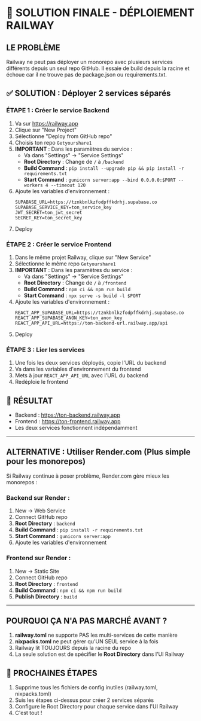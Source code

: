 # 🚀 SOLUTION FINALE - DÉPLOIEMENT RAILWAY

## LE PROBLÈME
Railway ne peut pas déployer un monorepo avec plusieurs services différents depuis un seul repo GitHub.
Il essaie de build depuis la racine et échoue car il ne trouve pas de package.json ou requirements.txt.

## ✅ SOLUTION : Déployer 2 services séparés

### ÉTAPE 1 : Créer le service Backend

1. Va sur https://railway.app
2. Clique sur "New Project"
3. Sélectionne "Deploy from GitHub repo"
4. Choisis ton repo `Getyourshare1`
5. **IMPORTANT** : Dans les paramètres du service :
   - Va dans "Settings" → "Service Settings"
   - **Root Directory** : Change de `/` à `/backend`
   - **Build Command** : `pip install --upgrade pip && pip install -r requirements.txt`
   - **Start Command** : `gunicorn server:app --bind 0.0.0.0:$PORT --workers 4 --timeout 120`
6. Ajoute les variables d'environnement :
   ```
   SUPABASE_URL=https://tznkbnlkzfodpffkdrhj.supabase.co
   SUPABASE_SERVICE_KEY=ton_service_key
   JWT_SECRET=ton_jwt_secret
   SECRET_KEY=ton_secret_key
   ```
7. Deploy

### ÉTAPE 2 : Créer le service Frontend

1. Dans le même projet Railway, clique sur "New Service"
2. Sélectionne le même repo `Getyourshare1`
3. **IMPORTANT** : Dans les paramètres du service :
   - Va dans "Settings" → "Service Settings"
   - **Root Directory** : Change de `/` à `/frontend`
   - **Build Command** : `npm ci && npm run build`
   - **Start Command** : `npx serve -s build -l $PORT`
4. Ajoute les variables d'environnement :
   ```
   REACT_APP_SUPABASE_URL=https://tznkbnlkzfodpffkdrhj.supabase.co
   REACT_APP_SUPABASE_ANON_KEY=ton_anon_key
   REACT_APP_API_URL=https://ton-backend-url.railway.app/api
   ```
5. Deploy

### ÉTAPE 3 : Lier les services

1. Une fois les deux services déployés, copie l'URL du backend
2. Va dans les variables d'environnement du frontend
3. Mets à jour `REACT_APP_API_URL` avec l'URL du backend
4. Redéploie le frontend

## 🎯 RÉSULTAT
- Backend : https://ton-backend.railway.app
- Frontend : https://ton-frontend.railway.app
- Les deux services fonctionnent indépendamment

---

## ALTERNATIVE : Utiliser Render.com (Plus simple pour les monorepos)

Si Railway continue à poser problème, Render.com gère mieux les monorepos :

### Backend sur Render :
1. New → Web Service
2. Connect GitHub repo
3. **Root Directory** : `backend`
4. **Build Command** : `pip install -r requirements.txt`
5. **Start Command** : `gunicorn server:app`
6. Ajoute les variables d'environnement

### Frontend sur Render :
1. New → Static Site
2. Connect GitHub repo
3. **Root Directory** : `frontend`
4. **Build Command** : `npm ci && npm run build`
5. **Publish Directory** : `build`

---

## POURQUOI ÇA N'A PAS MARCHÉ AVANT ?

1. **railway.toml** ne supporte PAS les multi-services de cette manière
2. **nixpacks.toml** ne peut gérer qu'UN SEUL service à la fois
3. Railway lit TOUJOURS depuis la racine du repo
4. La seule solution est de spécifier le **Root Directory** dans l'UI Railway

## 🚀 PROCHAINES ÉTAPES

1. Supprime tous les fichiers de config inutiles (railway.toml, nixpacks.toml)
2. Suis les étapes ci-dessus pour créer 2 services séparés
3. Configure le Root Directory pour chaque service dans l'UI Railway
4. C'est tout !
